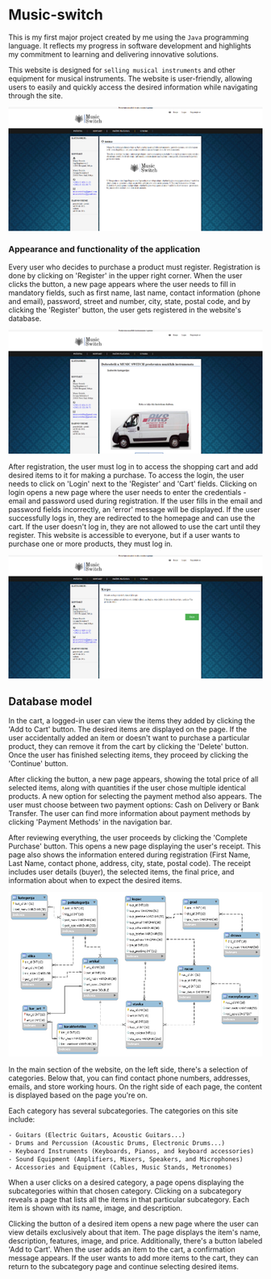 # Music-switch
 
 This is my first major project created by me using the ```Java``` programming language. It reflects my progress in software development and highlights my commitment to learning and delivering innovative solutions.

This website is designed for ```selling musical instruments``` and other equipment for musical instruments. The website is user-friendly, allowing users to easily and quickly access the desired information while navigating through the site.

![BUILD_FOLDER](assets/music_switch_2.png)

### Appearance and functionality of the application

Every user who decides to purchase a product must register. Registration is done by clicking on 'Register' in the upper right corner. When the user clicks the button, a new page appears where the user needs to fill in mandatory fields, such as first name, last name, contact information (phone and email), password, street and number, city, state, postal code, and by clicking the 'Register' button, the user gets registered in the website's database.

![BUILD_FOLDER](assets/music_switch.png)

After registration, the user must log in to access the shopping cart and add desired items to it for making a purchase. To access the login, the user needs to click on 'Login' next to the 'Register' and 'Cart' fields. Clicking on login opens a new page where the user needs to enter the credentials - email and password used during registration. If the user fills in the email and password fields incorrectly, an 'error' message will be displayed. If the user successfully logs in, they are redirected to the homepage and can use the cart. If the user doesn't log in, they are not allowed to use the cart until they register. This website is accessible to everyone, but if a user wants to purchase one or more products, they must log in.

![BUILD_FOLDER](assets/music_switch_1.png)
## Database model

In the cart, a logged-in user can view the items they added by clicking the 'Add to Cart' button. The desired items are displayed on the page. If the user accidentally added an item or doesn't want to purchase a particular product, they can remove it from the cart by clicking the 'Delete' button. Once the user has finished selecting items, they proceed by clicking the 'Continue' button.

After clicking the button, a new page appears, showing the total price of all selected items, along with quantities if the user chose multiple identical products. A new option for selecting the payment method also appears. The user must choose between two payment options: Cash on Delivery or Bank Transfer. The user can find more information about payment methods by clicking 'Payment Methods' in the navigation bar.

After reviewing everything, the user proceeds by clicking the 'Complete Purchase' button. This opens a new page displaying the user's receipt. This page also shows the information entered during registration (First Name, Last Name, contact phone, address, city, state, postal code). The receipt includes user details (buyer), the selected items, the final price, and information about when to expect the desired items.

![BUILD_FOLDER](assets/music_switch_3.png)

In the main section of the website, on the left side, there's a selection of categories. Below that, you can find contact phone numbers, addresses, emails, and store working hours. On the right side of each page, the content is displayed based on the page you're on.

Each category has several subcategories. The categories on this site include:

    - Guitars (Electric Guitars, Acoustic Guitars...)
    - Drums and Percussion (Acoustic Drums, Electronic Drums...)
    - Keyboard Instruments (Keyboards, Pianos, and keyboard accessories)
    - Sound Equipment (Amplifiers, Mixers, Speakers, and Microphones)
    - Accessories and Equipment (Cables, Music Stands, Metronomes)

When a user clicks on a desired category, a page opens displaying the subcategories within that chosen category. Clicking on a subcategory reveals a page that lists all the items in that particular subcategory. Each item is shown with its name, image, and description.

Clicking the button of a desired item opens a new page where the user can view details exclusively about that item. The page displays the item's name, description, features, image, and price. Additionally, there's a button labeled 'Add to Cart'. When the user adds an item to the cart, a confirmation message appears. If the user wants to add more items to the cart, they can return to the subcategory page and continue selecting desired items.